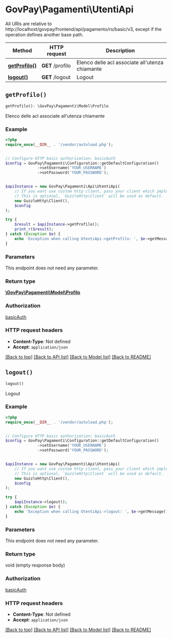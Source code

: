 # GovPay\Pagamenti\UtentiApi

All URIs are relative to http://localhost/govpay/frontend/api/pagamento/rs/basic/v3, except if the operation defines another base path.

| Method | HTTP request | Description |
| ------------- | ------------- | ------------- |
| [**getProfilo()**](UtentiApi.md#getProfilo) | **GET** /profilo | Elenco delle acl associate all&#39;utenza chiamante |
| [**logout()**](UtentiApi.md#logout) | **GET** /logout | Logout |


## `getProfilo()`

```php
getProfilo(): \GovPay\Pagamenti\Model\Profilo
```

Elenco delle acl associate all'utenza chiamante

### Example

```php
<?php
require_once(__DIR__ . '/vendor/autoload.php');


// Configure HTTP basic authorization: basicAuth
$config = GovPay\Pagamenti\Configuration::getDefaultConfiguration()
              ->setUsername('YOUR_USERNAME')
              ->setPassword('YOUR_PASSWORD');


$apiInstance = new GovPay\Pagamenti\Api\UtentiApi(
    // If you want use custom http client, pass your client which implements `GuzzleHttp\ClientInterface`.
    // This is optional, `GuzzleHttp\Client` will be used as default.
    new GuzzleHttp\Client(),
    $config
);

try {
    $result = $apiInstance->getProfilo();
    print_r($result);
} catch (Exception $e) {
    echo 'Exception when calling UtentiApi->getProfilo: ', $e->getMessage(), PHP_EOL;
}
```

### Parameters

This endpoint does not need any parameter.

### Return type

[**\GovPay\Pagamenti\Model\Profilo**](../Model/Profilo.md)

### Authorization

[basicAuth](../../README.md#basicAuth)

### HTTP request headers

- **Content-Type**: Not defined
- **Accept**: `application/json`

[[Back to top]](#) [[Back to API list]](../../README.md#endpoints)
[[Back to Model list]](../../README.md#models)
[[Back to README]](../../README.md)

## `logout()`

```php
logout()
```

Logout

### Example

```php
<?php
require_once(__DIR__ . '/vendor/autoload.php');


// Configure HTTP basic authorization: basicAuth
$config = GovPay\Pagamenti\Configuration::getDefaultConfiguration()
              ->setUsername('YOUR_USERNAME')
              ->setPassword('YOUR_PASSWORD');


$apiInstance = new GovPay\Pagamenti\Api\UtentiApi(
    // If you want use custom http client, pass your client which implements `GuzzleHttp\ClientInterface`.
    // This is optional, `GuzzleHttp\Client` will be used as default.
    new GuzzleHttp\Client(),
    $config
);

try {
    $apiInstance->logout();
} catch (Exception $e) {
    echo 'Exception when calling UtentiApi->logout: ', $e->getMessage(), PHP_EOL;
}
```

### Parameters

This endpoint does not need any parameter.

### Return type

void (empty response body)

### Authorization

[basicAuth](../../README.md#basicAuth)

### HTTP request headers

- **Content-Type**: Not defined
- **Accept**: `application/json`

[[Back to top]](#) [[Back to API list]](../../README.md#endpoints)
[[Back to Model list]](../../README.md#models)
[[Back to README]](../../README.md)
